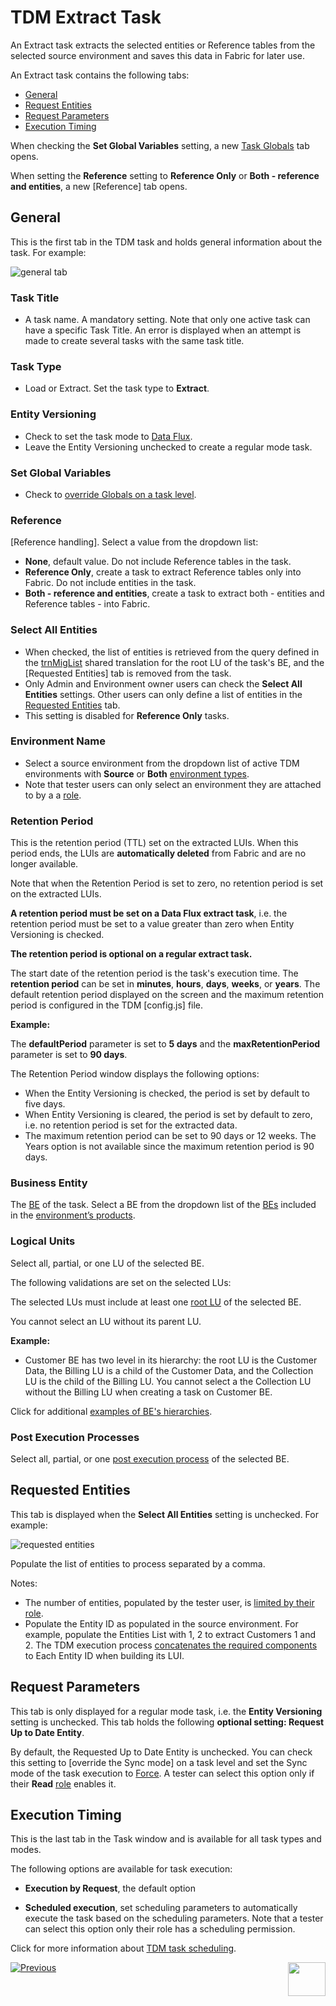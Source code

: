# TDM Extract Task

An Extract task extracts the selected entities or Reference tables from the selected source environment and saves this data in Fabric for later use.

An Extract task contains the following tabs:

- [General](#general)
- [Request Entities](#requested-entities)
- [Request Parameters](#request-parameters)
- [Execution Timing](#execution-timing)

When checking the **Set Global Variables** setting, a new [Task Globals](23_task_globals_tab.md) tab opens.

When setting the **Reference** setting to **Reference Only** or **Both - reference and entities**, a new [Reference] tab opens.

## General

This is the first tab in the TDM task and holds general information about the task. For example:

![general tab](images/extract_task_general_tab.png)

### Task Title

- A task name. A mandatory setting. Note that only one active task can have a specific Task Title. An error is displayed when an attempt is made to create several tasks with the same task title.

### Task Type

- Load or Extract. Set the task type to **Extract**.

### Entity Versioning

- Check to set the task mode to [Data Flux](15_data_flux_task.md). 
- Leave the Entity Versioning unchecked to create a regular mode task.

### Set Global Variables 

- Check to [override Globals on a task level](22_task_globals_tab.md).

### Reference 

[Reference handling]. Select a value from the dropdown list:

- **None**, default value. Do not include Reference tables in the task.
- **Reference Only**, create a task to extract Reference tables only into Fabric. Do not include entities in the task.
- **Both - reference and entities**, create a task to extract both - entities and Reference tables - into Fabric.

### Select All Entities 

- When checked, the list of entities is retrieved from the query defined in the [trnMigList](/articles/TDM/tdm_implementation/04_fabric_tdm_library.md#trnmigratelist) shared translation for the root LU of the task's BE, and the [Requested Entities] tab is removed from the task.
- Only Admin and Environment owner users can check the **Select All Entities** settings. Other users can only define a list of entities in the [Requested Entities](#requested-entities) tab.
- This setting is disabled for **Reference Only** tasks.

### Environment Name

- Select a source environment from the dropdown list of active TDM environments with **Source** or **Both** [environment types](08_environment_window_general_information.md#environment-type). 
- Note that tester users can only select an environment they are attached to by a a [role](10_environment_roles_tab.md).

### Retention Period

This is the retention period (TTL) set on the extracted LUIs. When this period ends, the LUIs are **automatically deleted** from Fabric and are no longer available. 

Note that when the Retention Period is set to zero, no retention period is set on the extracted LUIs.

**A retention period must be set on a Data Flux extract task**, i.e. the retention period must be set to a value greater than zero when Entity Versioning is checked.

**The retention period is optional on a regular extract task.**

The start date of the retention period is the task's execution time. The **retention period** can be set in **minutes**, **hours**, **days**, **weeks**, or **years**. The default retention period displayed on the screen and the maximum retention period is configured in the TDM [config.js] file.

**Example:** 

The **defaultPeriod** parameter is set to **5 days** and the **maxRetentionPeriod** parameter is set to **90 days**.

The Retention Period window displays the following options:
- When the Entity Versioning is checked, the period is set by default to five days.
- When Entity Versioning is cleared, the period is set by default to zero, i.e. no retention period is set for the extracted data. 
- The maximum retention period can be set to 90 days or 12 weeks.  The Years option is not available since the maximum retention period is 90 days.

### Business Entity

The [BE](04_tdm_gui_business_entity_window.md) of the task. Select a BE from the dropdown list of the [BEs](05_tdm_gui_product_window.md#be-and-lu-product-relationship) included in the [environment’s products](11_environment_products_tab.md). 

### Logical Units

Select all, partial, or one LU of the selected BE. 

The following validations are set on the selected LUs:

The selected LUs must include at least one [root LU](/articles/TDM/tdm_overview/03_business_entity_overview.md#root-lu) of the selected BE. 

You cannot select an LU without its parent LU. 

**Example:**

- Customer BE has two level in its hierarchy: the  root LU is the Customer Data, the Billing LU is a child of the Customer Data, and the Collection LU is the child of the Billing LU. You cannot select a the Collection LU without the Billing LU when creating a task on Customer BE.

Click for additional [examples of BE's hierarchies](/articles/TDM/tdm_overview/03_business_entity_overview.md).

### Post Execution Processes

Select all, partial, or one [post execution process](04_tdm_gui_business_entity_window.md#post-execution-processes-tab) of the selected BE.

## Requested Entities

This tab is displayed when the **Select All Entities** setting is unchecked. For example:

![requested entities](images/extract_task_requested_entities_tab.png)

Populate the list of entities to process separated by a comma. 

Notes:

- The number of entities, populated by the tester user, is [limited by their role](10_environment_roles_tab.md#read-and-write-and-number-of-entities). 
- Populate the Entity ID as populated in the source environment. For example, populate the Entities List with 1, 2 to extract Customers 1 and 2. The TDM execution process  [concatenates the required components](/articles/TDM/tdm_implementation/01_tdm_set_instance_per_env_and_version.md) to Each Entity ID when building its LUI.

## Request Parameters

This tab is only displayed for a regular mode task, i.e. the **Entity Versioning** setting is unchecked.  This tab holds the following **optional setting: Request Up to Date Entity**. 

By default, the Requested Up to Date Entity is unchecked. You can check this setting to [override the Sync mode] on a task level and set the Sync mode of the task execution to [Force](articles/14_sync_LU_instance/02_sync_modes.md). A tester can select this option only if their **Read** [role](10_environment_roles_tab.md#role-permissions) enables it.

## Execution Timing

This is the last tab in the Task window and is available for all task types and modes.

The following options are available for task execution:

- **Execution by Request**, the default option

- **Scheduled execution**, set scheduling parameters to automatically execute the task based on the scheduling parameters. Note that a tester can select this option only their  role has a scheduling permission.

Click for more information about [TDM task scheduling](22_task_execution_timing_tab.md).



 [![Previous](/articles/images/Previous.png)](15_data_flux_task.md)[<img align="right" width="60" height="54" src="/articles/images/Next.png">](17_load_task_regular_mode.md)

